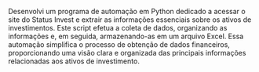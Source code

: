 Desenvolvi um programa de automação em Python dedicado a acessar o site do Status Invest e extrair as informações essenciais sobre os ativos de investimentos. Este script efetua a coleta de dados,
organizando as informações e, em seguida, armazenando-as em um arquivo Excel. Essa automação simplifica o processo de obtenção de dados financeiros,
proporcionando uma visão clara e organizada das principais informações relacionadas aos ativos de investimento.
